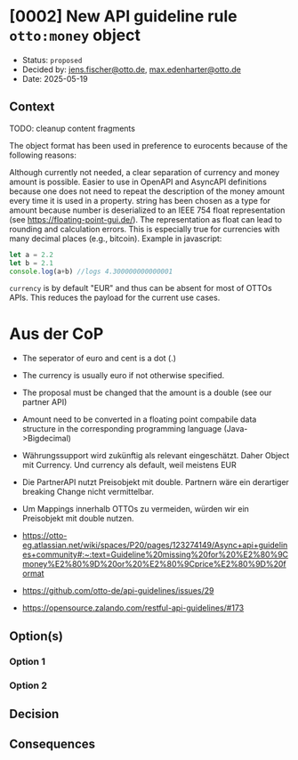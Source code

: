 # [0002] New API guideline rule `otto:money` object

- Status: `proposed`
- Decided by: <jens.fischer@otto.de>, <max.edenharter@otto.de>
- Date: 2025-05-19


## Context

TODO: cleanup content fragments

The object format has been used in preference to eurocents because of the following reasons:

Although currently not needed, a clear separation of currency and money amount is possible.
Easier to use in OpenAPI and AsyncAPI definitions because one does not need to repeat the description of the money amount every time it is used in a property.
string has been chosen as a type for amount because number is deserialized to an IEEE 754 float representation (see https://floating-point-gui.de/). The representation as float can lead to rounding and calculation errors. This is especially true for currencies with many decimal places (e.g., bitcoin). Example in javascript:

```javascript
let a = 2.2
let b = 2.1
console.log(a+b) //logs 4.300000000000001
```

`currency` is by default "EUR" and thus can be absent for most of OTTOs APIs. This reduces the payload for the current use cases.


# Aus der CoP

* The seperator of euro and cent is a dot (.)
* The currency is usually euro if not otherwise specified.
* The proposal must be changed that the amount is a double (see our partner API)
* Amount need to be converted in a floating point compabile data structure in the corresponding programming language (Java->Bigdecimal)



* Währungssupport wird zukünftig als relevant eingeschätzt. Daher Object mit Currency. Und currency als default, weil meistens EUR
* Die PartnerAPI nutzt Preisobjekt mit double. Partnern wäre ein derartiger breaking Change nicht vermittelbar.
* Um Mappings innerhalb OTTOs zu vermeiden, würden wir ein Preisobjekt mit double nutzen.


* https://otto-eg.atlassian.net/wiki/spaces/P20/pages/123274149/Async+api+guidelines+community#:~:text=Guideline%20missing%20for%20%E2%80%9Cmoney%E2%80%9D%20or%20%E2%80%9Cprice%E2%80%9D%20format
* https://github.com/otto-de/api-guidelines/issues/29
* https://opensource.zalando.com/restful-api-guidelines/#173


<!-- What is the issue that we're seeing that is motivating this decision or change? -->

## Option(s) <!-- optional -->

<!-- Do we have multiple options for a decision or change? -->

### Option 1

### Option 2

## Decision

<!-- What is the change including or why do we choose option x that we're proposing and/or doing? -->

## Consequences

<!-- What becomes easier or more difficult to do because of this change? -->


